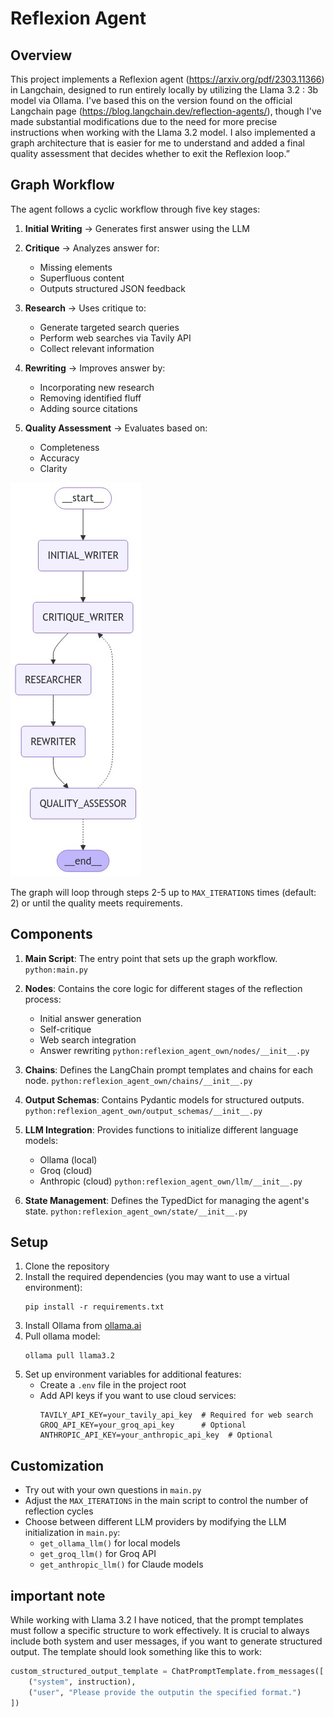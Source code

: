 # Reflexion Agent

## Overview

This project implements a Reflexion agent (https://arxiv.org/pdf/2303.11366) in Langchain, designed to run entirely locally by utilizing the Llama 3.2 : 3b model via Ollama. I've based this on the version found on the official Langchain page (https://blog.langchain.dev/reflection-agents/), though I've made substantial modifications due to the need for more precise instructions when working with the Llama 3.2 model. I also implemented a graph architecture that is easier for me to understand and added a final quality assessment that decides whether to exit the Reflexion loop.”

## Graph Workflow

The agent follows a cyclic workflow through five key stages:

1. **Initial Writing** → Generates first answer using the LLM

2. **Critique** → Analyzes answer for:
   - Missing elements
   - Superfluous content
   - Outputs structured JSON feedback

3. **Research** → Uses critique to:
   - Generate targeted search queries
   - Perform web searches via Tavily API
   - Collect relevant information

4. **Rewriting** → Improves answer by:
   - Incorporating new research
   - Removing identified fluff
   - Adding source citations

5. **Quality Assessment** → Evaluates based on:
   - Completeness
   - Accuracy
   - Clarity

![alt text](graph.png)


The graph will loop through steps 2-5 up to `MAX_ITERATIONS` times (default: 2) or until the quality meets requirements.

## Components

1. **Main Script**: The entry point that sets up the graph workflow.
   ```python:main.py```

2. **Nodes**: Contains the core logic for different stages of the reflection process:
   - Initial answer generation
   - Self-critique
   - Web search integration
   - Answer rewriting
   ```python:reflexion_agent_own/nodes/__init__.py```

3. **Chains**: Defines the LangChain prompt templates and chains for each node.
   ```python:reflexion_agent_own/chains/__init__.py```

4. **Output Schemas**: Contains Pydantic models for structured outputs.
   ```python:reflexion_agent_own/output_schemas/__init__.py```

5. **LLM Integration**: Provides functions to initialize different language models:
   - Ollama (local)
   - Groq (cloud)
   - Anthropic (cloud)
   ```python:reflexion_agent_own/llm/__init__.py```

6. **State Management**: Defines the TypedDict for managing the agent's state.
   ```python:reflexion_agent_own/state/__init__.py```

## Setup

1. Clone the repository
2. Install the required dependencies (you may want to use a virtual environment):
   ```
   pip install -r requirements.txt
   ```
3. Install Ollama from [ollama.ai](https://ollama.ai)
4. Pull ollama model:
   ```
   ollama pull llama3.2
   ```
5. Set up environment variables for additional features:
   - Create a `.env` file in the project root
   - Add API keys if you want to use cloud services:
     ```
     TAVILY_API_KEY=your_tavily_api_key  # Required for web search
     GROQ_API_KEY=your_groq_api_key      # Optional
     ANTHROPIC_API_KEY=your_anthropic_api_key  # Optional
     ```


## Customization

- Try out with your own questions in `main.py`
- Adjust the `MAX_ITERATIONS` in the main script to control the number of reflection cycles
- Choose between different LLM providers by modifying the LLM initialization in `main.py`:
  - `get_ollama_llm()` for local models
  - `get_groq_llm()` for Groq API
  - `get_anthropic_llm()` for Claude models

## important note

While working with Llama 3.2 I have noticed, that the prompt templates must follow a specific structure to work effectively. It is crucial to always include both system and user messages, if you want to generate structured output. The template should look something like this to work:
   ```python
   custom_structured_output_template = ChatPromptTemplate.from_messages([
       ("system", instruction),
       ("user", "Please provide the outputin the specified format.")
   ])
   ```